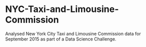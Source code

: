 # NYC-Taxi-and-Limousine-Commission
Analysed New York City Taxi and Limousine Commission data for September 2015 as part of a Data Science Challenge.
